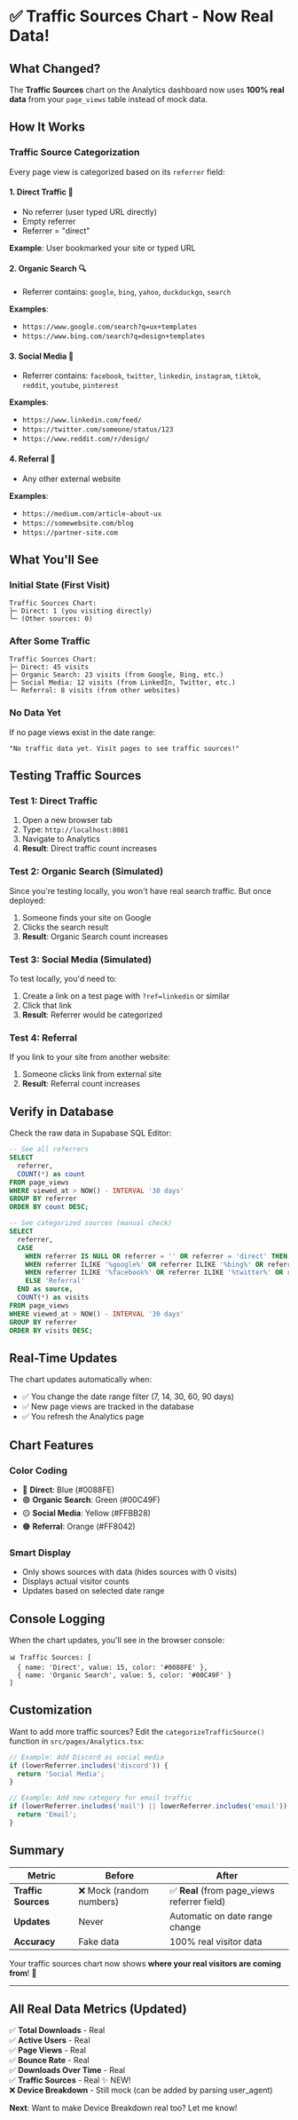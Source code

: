 # ✅ Traffic Sources Chart - Now Real Data!

## What Changed?

The **Traffic Sources** chart on the Analytics dashboard now uses **100% real data** from your `page_views` table instead of mock data.

## How It Works

### Traffic Source Categorization

Every page view is categorized based on its `referrer` field:

#### 1. **Direct Traffic** 🎯
- No referrer (user typed URL directly)
- Empty referrer
- Referrer = "direct"

**Example**: User bookmarked your site or typed URL

#### 2. **Organic Search** 🔍
- Referrer contains: `google`, `bing`, `yahoo`, `duckduckgo`, `search`

**Examples**:
- `https://www.google.com/search?q=ux+templates`
- `https://www.bing.com/search?q=design+templates`

#### 3. **Social Media** 📱
- Referrer contains: `facebook`, `twitter`, `linkedin`, `instagram`, `tiktok`, `reddit`, `youtube`, `pinterest`

**Examples**:
- `https://www.linkedin.com/feed/`
- `https://twitter.com/someone/status/123`
- `https://www.reddit.com/r/design/`

#### 4. **Referral** 🔗
- Any other external website

**Examples**:
- `https://medium.com/article-about-ux`
- `https://somewebsite.com/blog`
- `https://partner-site.com`

## What You'll See

### Initial State (First Visit)
```
Traffic Sources Chart:
├─ Direct: 1 (you visiting directly)
└─ (Other sources: 0)
```

### After Some Traffic
```
Traffic Sources Chart:
├─ Direct: 45 visits
├─ Organic Search: 23 visits (from Google, Bing, etc.)
├─ Social Media: 12 visits (from LinkedIn, Twitter, etc.)
└─ Referral: 8 visits (from other websites)
```

### No Data Yet
If no page views exist in the date range:
```
"No traffic data yet. Visit pages to see traffic sources!"
```

## Testing Traffic Sources

### Test 1: Direct Traffic
1. Open a new browser tab
2. Type: `http://localhost:8081`
3. Navigate to Analytics
4. **Result**: Direct traffic count increases

### Test 2: Organic Search (Simulated)
Since you're testing locally, you won't have real search traffic. But once deployed:
1. Someone finds your site on Google
2. Clicks the search result
3. **Result**: Organic Search count increases

### Test 3: Social Media (Simulated)
To test locally, you'd need to:
1. Create a link on a test page with `?ref=linkedin` or similar
2. Click that link
3. **Result**: Referrer would be categorized

### Test 4: Referral
If you link to your site from another website:
1. Someone clicks link from external site
2. **Result**: Referral count increases

## Verify in Database

Check the raw data in Supabase SQL Editor:

```sql
-- See all referrers
SELECT 
  referrer, 
  COUNT(*) as count 
FROM page_views 
WHERE viewed_at > NOW() - INTERVAL '30 days'
GROUP BY referrer
ORDER BY count DESC;

-- See categorized sources (manual check)
SELECT 
  referrer,
  CASE 
    WHEN referrer IS NULL OR referrer = '' OR referrer = 'direct' THEN 'Direct'
    WHEN referrer ILIKE '%google%' OR referrer ILIKE '%bing%' OR referrer ILIKE '%search%' THEN 'Organic Search'
    WHEN referrer ILIKE '%facebook%' OR referrer ILIKE '%twitter%' OR referrer ILIKE '%linkedin%' THEN 'Social Media'
    ELSE 'Referral'
  END as source,
  COUNT(*) as visits
FROM page_views
WHERE viewed_at > NOW() - INTERVAL '30 days'
GROUP BY referrer
ORDER BY visits DESC;
```

## Real-Time Updates

The chart updates automatically when:
- ✅ You change the date range filter (7, 14, 30, 60, 90 days)
- ✅ New page views are tracked in the database
- ✅ You refresh the Analytics page

## Chart Features

### Color Coding
- 🔵 **Direct**: Blue (#0088FE)
- 🟢 **Organic Search**: Green (#00C49F)
- 🟡 **Social Media**: Yellow (#FFBB28)
- 🟠 **Referral**: Orange (#FF8042)

### Smart Display
- Only shows sources with data (hides sources with 0 visits)
- Displays actual visitor counts
- Updates based on selected date range

## Console Logging

When the chart updates, you'll see in the browser console:

```
📊 Traffic Sources: [
  { name: 'Direct', value: 15, color: '#0088FE' },
  { name: 'Organic Search', value: 5, color: '#00C49F' }
]
```

## Customization

Want to add more traffic sources? Edit the `categorizeTrafficSource()` function in `src/pages/Analytics.tsx`:

```typescript
// Example: Add Discord as social media
if (lowerReferrer.includes('discord')) {
  return 'Social Media';
}

// Example: Add new category for email traffic
if (lowerReferrer.includes('mail') || lowerReferrer.includes('email')) {
  return 'Email';
}
```

## Summary

| Metric | Before | After |
|--------|--------|-------|
| **Traffic Sources** | ❌ Mock (random numbers) | ✅ **Real** (from page_views referrer field) |
| **Updates** | Never | Automatic on date range change |
| **Accuracy** | Fake data | 100% real visitor data |

Your traffic sources chart now shows **where your real visitors are coming from**! 🎉

---

## All Real Data Metrics (Updated)

✅ **Total Downloads** - Real  
✅ **Active Users** - Real  
✅ **Page Views** - Real  
✅ **Bounce Rate** - Real  
✅ **Downloads Over Time** - Real  
✅ **Traffic Sources** - Real ✨ NEW!  
❌ **Device Breakdown** - Still mock (can be added by parsing user_agent)

**Next**: Want to make Device Breakdown real too? Let me know!
